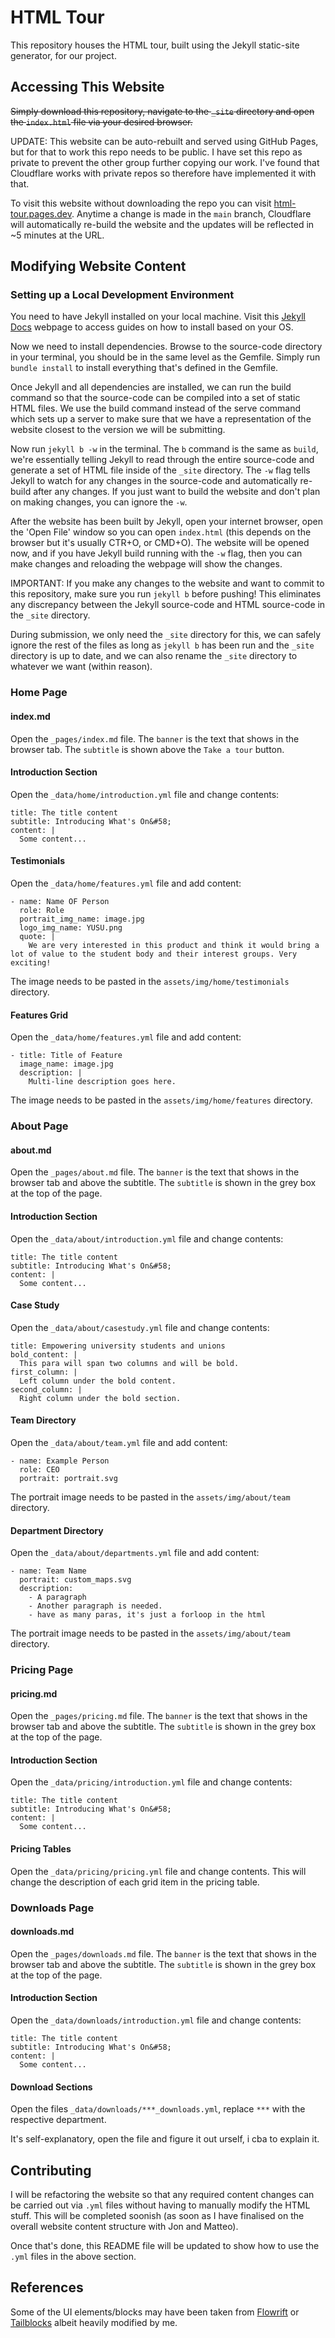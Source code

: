 # HTML Tour
This repository houses the HTML tour, built using the Jekyll static-site generator, for our project.

## Accessing This Website
~~Simply download this repository, navigate to the `_site` directory and open the `index.html` file via your desired browser.~~

UPDATE: This website can be auto-rebuilt and served using GitHub Pages, but for that to work this repo needs to be public. I have set this repo as private to prevent the other group further copying our work. I've found that Cloudflare works with private repos so therefore have implemented it with that.

To visit this website without downloading the repo you can visit [html-tour.pages.dev](html-tour.pages.dev). Anytime a change is made in the `main` branch, Cloudflare will automatically re-build the website and the updates will be reflected in ~5 minutes at the URL.

## Modifying Website Content
### Setting up a Local Development Environment
You need to have Jekyll installed on your local machine. Visit this [Jekyll Docs](https://jekyllrb.com/docs/installation/) webpage to access guides on how to install based on your OS.

Now we need to install dependencies. Browse to the source-code directory in your terminal, you should be in the same level as the Gemfile. Simply run `bundle install` to install everything that's defined in the Gemfile.

Once Jekyll and all dependencies are installed, we can run the build command so that the source-code can be compiled into a set of static HTML files. We use the build command instead of the serve command which sets up a server to make sure that we have a representation of the website closest to the version we will be submitting.

Now run `jekyll b -w` in the terminal. The `b` command is the same as `build`, we're essentially telling Jekyll to read through the entire source-code and generate a set of HTML file inside of the `_site` directory. The `-w` flag tells Jekyll to watch for any changes in the source-code and automatically re-build after any changes. If you just want to build the website and don't plan on making changes, you can ignore the `-w`.

After the website has been built by Jekyll, open your internet browser, open the 'Open File' window so you can open `index.html` (this depends on the browser but it's usually CTR+O, or CMD+O). The website will be opened now, and if you have Jekyll build running with the `-w` flag, then you can make changes and reloading the webpage will show the changes.

IMPORTANT: If you make any changes to the website and want to commit to this repository, make sure you run `jekyll b` before pushing! This eliminates any discrepancy between the Jekyll source-code and HTML source-code in the `_site` directory.

During submission, we only need the `_site` directory for this, we can safely ignore the rest of the files as long as `jekyll b` has been run and the `_site` directory is up to date, and we can also rename the `_site` directory to whatever we want (within reason).

### Home Page
#### index.md
Open the `_pages/index.md` file. The `banner` is the text that shows in the browser tab. The `subtitle` is shown above the `Take a tour` button.
#### Introduction Section
Open the `_data/home/introduction.yml` file and change contents:
```
title: The title content
subtitle: Introducing What's On&#58;
content: |
  Some content...
```
#### Testimonials
Open the `_data/home/features.yml` file and add content:
```
- name: Name OF Person
  role: Role
  portrait_img_name: image.jpg
  logo_img_name: YUSU.png
  quote: |
    We are very interested in this product and think it would bring a lot of value to the student body and their interest groups. Very exciting!
```
The image needs to be pasted in the `assets/img/home/testimonials` directory.
#### Features Grid
Open the `_data/home/features.yml` file and add content:
```
- title: Title of Feature
  image_name: image.jpg
  description: |
    Multi-line description goes here.
```
The image needs to be pasted in the `assets/img/home/features` directory.

### About Page
#### about.md
Open the `_pages/about.md` file. The `banner` is the text that shows in the browser tab and above the subtitle. The `subtitle` is shown in the grey box at the top of the page.
#### Introduction Section
Open the `_data/about/introduction.yml` file and change contents:
```
title: The title content
subtitle: Introducing What's On&#58;
content: |
  Some content...
```
#### Case Study
Open the `_data/about/casestudy.yml` file and change contents:
```
title: Empowering university students and unions
bold_content: |
  This para will span two columns and will be bold.
first_column: |
  Left column under the bold content.
second_column: |
  Right column under the bold section.
```
#### Team Directory
Open the `_data/about/team.yml` file and add content:
```
- name: Example Person
  role: CEO
  portrait: portrait.svg
```
The portrait image needs to be pasted in the `assets/img/about/team` directory.
#### Department Directory
Open the `_data/about/departments.yml` file and add content:
```
- name: Team Name
  portrait: custom_maps.svg
  description:
    - A paragraph
    - Another paragraph is needed.
    - have as many paras, it's just a forloop in the html
```
The portrait image needs to be pasted in the `assets/img/about/team` directory.

### Pricing Page
#### pricing.md
Open the `_pages/pricing.md` file. The `banner` is the text that shows in the browser tab and above the subtitle. The `subtitle` is shown in the grey box at the top of the page.
#### Introduction Section
Open the `_data/pricing/introduction.yml` file and change contents:
```
title: The title content
subtitle: Introducing What's On&#58;
content: |
  Some content...
```
#### Pricing Tables
Open the `_data/pricing/pricing.yml` file and change contents. This will change the description of each grid item in the pricing table.

### Downloads Page
#### downloads.md
Open the `_pages/downloads.md` file. The `banner` is the text that shows in the browser tab and above the subtitle. The `subtitle` is shown in the grey box at the top of the page.
#### Introduction Section
Open the `_data/downloads/introduction.yml` file and change contents:
```
title: The title content
subtitle: Introducing What's On&#58;
content: |
  Some content...
```
#### Download Sections
Open the files `_data/downloads/***_downloads.yml`, replace `***` with the respective department.

It's self-explanatory, open the file and figure it out urself, i cba to explain it.
## Contributing
I will be refactoring the website so that any required content changes can be carried out via `.yml` files without having to manually modify the HTML stuff. This will be completed soonish (as soon as I have finalised on the overall website content structure with Jon and Matteo).

Once that's done, this README file will be updated to show how to use the `.yml` files in the above section.

## References
Some of the UI elements/blocks may have been taken from [Flowrift](https://flowrift.com/) or [Tailblocks](https://tailblocks.cc/) albeit heavily modified by me.